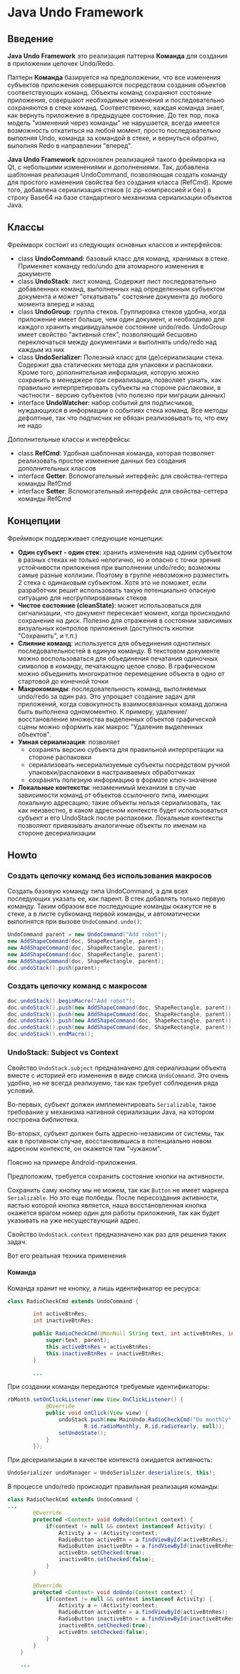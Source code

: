 # Java Undo Framework

## Введение

**Java Undo Framework** это реализация паттерна **Команда** для создания в приложении цепочек Undo/Redo.

Паттерн **Команда** базируется на предположении, что все изменения субъектов приложения совершаются посредством создания объектов соответствующих команд. Объекты команд сохраняют состояние приложения, совершают необходимые изменения и последовательно сохраняются в стеке команд. Соответственно, каждая команда знает, как вернуть приложение в предыдущее состояние. До тех пор, пока модель "изменений через команды" не нарушается, всегда имеется возможность откатиться на любой момент, просто последовательно выполняя Undo, команда за командой в стеке, и вернуться обратно, выполняя Redo в направлении "вперед".

**Java Undo Framework** вдохновлен реализацией такого фреймворка на Qt, с небольшими изменениями и дополнениями. Так, добавлена шаблонная реализация UndoCommand, позволяющая создать команду для простого изменения свойства без создания класса (RefCmd<V>). Кроме того, добавлена сериализация стеков (с zip-компрессией и без) в строку Base64 на базе стандартного механизма сериализации объектов Java.

## Классы

Фреймворк состоит из следующих основных классов и интерфейсов:

- class **UndoCommand**: базовый класс для команд, хранимых в стеке. Применяет команду redo/undo для атомарного изменения в документе
- class **UndoStack**: лист команд. Содержит лист последовательно добавленных команд, выполненных над определенным субъектом документа и может "откатывать" состояние документа до любого момента вперед и назад
- class **UndoGroup**: группа стеков. Группировка стеков удобна, когда приложение имеет больше, чем один документ, и необходимо для каждого хранить индивидуальное состояние undo/redo. UndoGroup имеет свойство "активный стек", позволяющий бесшовно переключаться между документами и выполнять undo/redo над каждым из них
- class **UndoSerializer**: Полезный класс для (де)сериализации стека. Содержит два статических метода для упаковки и распаковки. Кроме того, дополнительная информация, которую можно сохранить в менеджере при сериализации, позволяет узнать, как правильно интерпретировать субъекты на стороне распаковки, в частности - версию субъектов (что полезно при миграции данных)
- interface **UndoWatcher**: набор событий для подписчиков, нуждающихся в информации о событиях стека команд. Все методы дефолтные, так что подписчик не обязан реализовывать то, что ему не надо

Дополнительные классы и интерфейсы:

- class **RefCmd<V>**: Удобная шаблонная команда, которая позволяет реализовать простое изменение данных без создания дополнительных классов
- interface **Getter<V>**: Вспомогательный интерфейс для свойства-геттера команды RefCmd<V>
- interface **Setter<V>**: Вспомогательный интерфейс для свойства-сеттера команды RefCmd<V>

## Концепции

Фреймворк поддерживает следующие концепции:

- **Один субъект - один стек**: хранить изменения над одним субъектом в разных стеках не только нелогично, но и опасно с точки зрения устойчивости приложения при выполнении undo/redo; возможны самые разные коллизии. Поэтому в группе невозможно разместить 2 стека с одинаковым субъектом. Хотя это не поможет, если разработчик решит использовать такую потенциально опасную ситуацию для несгруппированных стеков
- **Чистое состояние (cleanState)**: может использоваться для сигнализации, что документ пересекает момент, когда происходило сохранение на диск. Полезно для отражения в состоянии зависимых визуальных контролов приложения (доступность кнопки "Сохранить", и т.п.)
- **Слияние команд**: используется для объединения однотипных последовательностей в единую команду. В текстовом документе можно воспользоваться для объединения печатания одиночных символов в команду, печатающую целое слово. В графическом можно объединить многократное перемещение объекта в одно от стартовой до конечной точки
- **Макрокоманды**: последовательность команд, выполняемых undo/redo за один раз. Это упрощает создание задач для приложений, когда совокупность взаимосвязанных команд должна быть выполнена одномоментно. К примеру, удаление/восстановление множества выделенных объектов графической сцены можно оформить как макрос "Удаление выделенных объектов".
- **Умная сериализация**: позволяет
    - сохранять версию субъекта для правильной интерпретации на стороне распаковки
    - сериализовать несериализуемые субъекты посредством ручной упаковки/распаковки в настраиваемых обработчиках
    - сохранять полезную информацию в формате ключ-значение
- **Локальные контексты**: незаменимый механизм в случае зависимости команд от объектов ссылочного типа, имеющих локальную адресацию; такие объекты нельзя сериализовать, так как неизвестно, в каком адресном контексте будет использоваться субъект и его UndoStack после распаковки. Локальные контексты позволяют привязывать аналогичные объекты по именам на стороне десериализации

## Howto

### Создать цепочку команд без использования макросов
Создать базовую команду типа UndoCommand, а для всех последующих указать ее, как парент. В стек добавлять только первую команду. Таким образом все последующие команды окажутся не в стеке, а в листе субкоманд первой команды, и автоматически выполнятся при вызове `UndoCommand.undo()`:

```java
UndoCommand parent = new UndoCommand("Add robot");
new AddShapeCommand(doc, ShapeRectangle, parent);
new AddShapeCommand(doc, ShapeRectangle, parent);
new AddShapeCommand(doc, ShapeRectangle, parent);
new AddShapeCommand(doc, ShapeRectangle, parent);
doc.undoStack().push(parent);
```

### Создать цепочку команд с макросом

```java
doc.undoStack().beginMacro("Add robot");
doc.undoStack().push(new AddShapeCommand(doc, ShapeRectangle, parent));
doc.undoStack().push(new AddShapeCommand(doc, ShapeRectangle, parent));
doc.undoStack().push(new AddShapeCommand(doc, ShapeRectangle, parent));
doc.undoStack().push(new AddShapeCommand(doc, ShapeRectangle, parent));
doc.undoStack().endMacro();
```

### UndoStack: Subject vs Context
Свойство `UndoStack.subject` предназначено для сериализации объекта вместе с историей его изменения в виде списка `UndoCommand`. Это очень удобно, но не всегда реализуемо, так как требует соблюдения ряда условий.

Во-первых, субъект должен имплементировать `Serializable`, такое требование у механизма нативной сериализации Java, на котором построена библиотека.

Во-вторых, субъект должен быть адресно-независим от системы, так как в противном случае, восстановившись в потенциально новом адресном контексте, он окажется там "чужаком".

Поясню на примере Android-приложения.

Предположим, требуется сохранить состояние кнопки на активности.

Сохранить саму кнопку мы не можем, так как `Button` не имеет маркера `Serializable`. Но это еще полбеды. После пересоздания активности, яастью которой кнопка является, наша восстановленная кнопка окажется врагом номер один для работы приложения, так как будет указывать на уже несуществующий адрес.

Свойство `UndoStack.context` предназначено как раз для решения таких задач.

Вот его реальная техника применения

#### Команда
Команда хранит не кнопку, а лишь идентификатор ее ресурса:

```java
class RadioCheckCmd extends UndoCommand {

        int activeBtnRes;
        int inactiveBtnRes;

        public RadioCheckCmd(@NonNull String text, int activeBtnRes, int inactiveBtnRes, UndoCommand parent) {
            super(text, parent);
            this.activeBtnRes = activeBtnRes;
            this.inactiveBtnRes = inactiveBtnRes;
        }

        ...

```

При создании команды передаются требуемые идентификаторы:

```java
rbMonth.setOnClickListener(new View.OnClickListener() {
            @Override
            public void onClick(View view) {
                undoStack.push(new MainUndo.RadioCheckCmd("Do monthly",
                        R.id.radioMonthly, R.id.radioYearly, null));
                setUndoState();
            }
        });
```

При десериализации в качестве контекста ожидается активность:

```java
UndoSerializer undoManager = UndoSerializer.deserialize(s, this);
```

В процессе undo/redo происходит правильная реализация команды:

```java
class RadioCheckCmd extends UndoCommand {
...
        @Override
        protected <Context> void doRedo(Context context) {
            if(context != null && context instanceof Activity) {
                Activity a = (Activity)context;
                RadioButton activeBtn = a.findViewById(activeBtnRes);
                RadioButton inactiveBtn = a.findViewById(inactiveBtnRes);
                activeBtn.setChecked(true);
                inactiveBtn.setChecked(false);
            }
        }

        @Override
        protected <Context> void doUndo(Context context) {
            if(context != null && context instanceof Activity) {
                Activity a = (Activity)context;
                RadioButton activeBtn = a.findViewById(activeBtnRes);
                RadioButton inactiveBtn = a.findViewById(inactiveBtnRes);
                inactiveBtn.setChecked(true);
                activeBtn.setChecked(false);
            }
        }
    }

    ...

```
